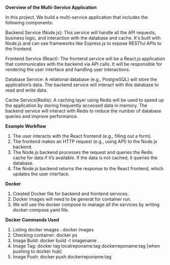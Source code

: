 **Overview of the Multi-Service Application**

In this project, We build a multi-service application that includes the following components:

Backend Service (Node.js): This service will handle all the API requests, business logic, and interaction with the database and cache. It's built with Node.js and can use frameworks like Express.js to expose RESTful APIs to the frontend.

Frontend Service (React): The frontend service will be a React.js application that communicates with the backend via API calls. It will be responsible for rendering the user interface and handling user interactions.

Database Service: A relational database (e.g., PostgreSQL) will store the application’s data. The backend service will interact with this database to read and write data.

Cache Service(Redis): A caching layer using Redis will be used to speed up the application by storing frequently accessed data in memory. The backend service will interact with Redis to reduce the number of database queries and improve performance.

**Example Workflow**
1. The user interacts with the React frontend (e.g., filling out a form).
2. The frontend makes an HTTP request (e.g., using API) to the Node.js backend.
3. The Node.js backend processes the request and queries the Redis cache for data if it’s available. If the data is not cached, it queries the database.
4. The Node.js backend returns the response to the React frontend, which updates the user interface.

**Docker**
1. Created Docker file for backend and frontend services.
2. Docker images will need to be generat for container run.
3. We will use the docker compose to manage all the services by writing docker-compose.yaml file.

**Docker Commands Used**
1. Listing docker images : docker images
2. Checking container: docker ps
3. Image Build: docker build -t imagename .
4. Image Tag: docker tag localreponame:tag dockerreponame:tag  [when pushing to docker hub]
5. Image Push: docker push dockerreponame:tag

